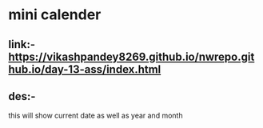# mini calender
## link:-https://vikashpandey8269.github.io/nwrepo.github.io/day-13-ass/index.html
## des:-
this will show current date as well as year and month 
